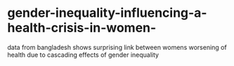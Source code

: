 # gender-inequality-influencing-a-health-crisis-in-women-
data from bangladesh shows surprising link between womens worsening of health due to cascading effects of gender inequality
